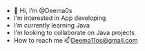 - 👋 Hi, I’m @Deema0s
-  I’m interested in App developing 
-  I’m currently learning Java 
-  I’m looking to collaborate on Java projects
-  How to reach me 📫Deema11os@gmail.com

<!---
Deema0s/Deema0s is a ✨ special ✨ repository because its `README.md` (this file) appears on your GitHub profile.
You can click the Preview link to take a look at your changes.
--->
